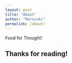 ```yaml
---
layout: post
title: "About"
author: "Marovski"
permalink: /about/
---
```


Food for Thought!

## Thanks for reading!
